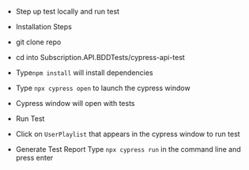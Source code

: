 * Step up test locally and run test

* Installation Steps
*  git clone repo
*  cd into Subscription.API.BDDTests/cypress-api-test
*  Type`npm install` will install dependencies
*  Type `npx cypress open` to launch the cypress window 
*  Cypress window will open with tests

* Run Test
* Click on `UserPlaylist` that appears in the cypress window to run test

* Generate Test Report
  Type `npx cypress run` in the command line and press enter

